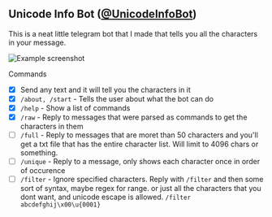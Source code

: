 ## Unicode Info Bot ([@UnicodeInfoBot](https://t.me/UnicodeInfoBot))

This is a neat little telegram bot that I made that tells you all the characters in your message.

![Example screenshot](https://user-images.githubusercontent.com/9531780/67625841-6ab6ad00-f811-11e9-9d8d-77c04dc6fcb3.png)

Commands
 - [x] Send any text and it will tell you the characters in it
 - [x] `/about, /start` - Tells the user about what the bot can do
 - [x] `/help` - Show a list of commands
 - [x] `/raw` - Reply to messages that were parsed as commands to get the characters in them
 - [ ] `/full` - Reply to messages that are moret than 50 characters and you'll get a txt file
                 that has the entire character list. Will limit to 4096 chars or something.     
 - [ ] `/unique` - Reply to a message, only shows each character once in order of occurence
 - [ ] `/filter` - Ignore specified characters. Reply with `/filter` and then some sort of syntax,
                   maybe regex for range. or just all the characters that you dont want, and unicode
                   escape is allowed. `/filter abcdefghij\x00\u{0001}`
